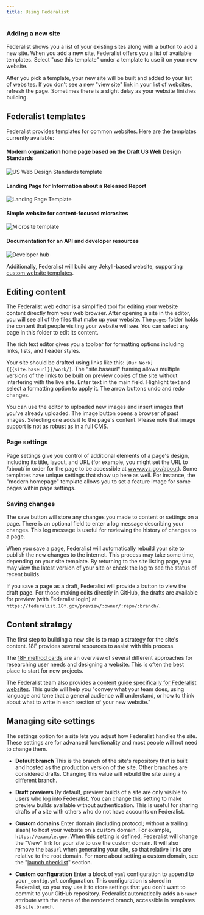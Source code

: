 ```yaml
---
title: Using Federalist
---
```


### Adding a new site

Federalist shows you a list of your existing sites along with a button to add a new site. When you add a new site, Federalist offers you a list of available templates. Select "use this template" under a template to use it on your new website.

After you pick a template, your new site will be built and added to your list of websites. If you don't see a new "view site" link in your list of websites, refresh the page. Sometimes there is a slight delay as your website finishes building.

## Federalist templates

Federalist provides templates for common websites. Here are the templates currently available:

#### Modern organization home page based on the Draft US Web Design Standards
![US Web Design Standards template](https://federalist.18f.gov/images/team.thumb.png)

#### Landing Page for Information about a Released Report
![Landing Page Template](https://federalist.18f.gov/images/landing.thumb.png)

#### Simple website for content-focused microsites
![Microsite template](https://federalist.18f.gov/images/microsite.thumb.png)

#### Documentation for an API and developer resources
![Developer hub](https://federalist.18f.gov/images/developer.thumb.png)

Additionally, Federalist will build any Jekyll-based website, supporting [custom website templates]({{site.baseurl}}/pages/custom-templates/).

## Editing content

The Federalist web editor is a simplified tool for editing your website content directly from your web browser. After opening a site in the editor, you will see all of the files that make up your website. The `pages` folder holds the content that people visiting your website will see. You can select any page in this folder to edit its content.

The rich text editor gives you a toolbar for formatting options including links, lists, and header styles.

Your site should be drafted using links like this: `[Our Work]({{site.baseurl}}/work/)`. The "site.baseurl" framing allows multiple versions of the links to be built on preview copies of the site without interfering with the live site.  Enter text in the main field. Highlight text and select a formatting option to apply it. The arrow buttons undo and redo changes. 

You can use the editor to uploaded new images and insert images that you've already uploaded. The image button opens a browser of past images. Selecting one adds it to the page's content. Please note that image support is not as robust as in a full CMS.


### Page settings

Page settings give you control of additional elements of a page's design, including its title, layout, and URL (for example, you might set the URL to /about/ in order for the page to be accessible at www.xyz.gov/about). Some templates have unique settings that show up here as well. For instance, the "modern homepage" template allows you to set a feature image for some pages within page settings.


### Saving changes

The save button will store any changes you made to content or settings on a page. There is an optional field to enter a log message describing your changes. This log message is useful for reviewing the history of changes to a page.

When you save a page, Federalist will automatically rebuild your site to publish the new changes to the internet. This process may take some time, depending on your site template. By returning to the site listing page, you may view the latest version of your site or check the log to see the status of recent builds.

If you save a page as a draft, Federalist will provide a button to view the draft page. For those making edits directly in GitHub, the drafts are available for preview (with Federalist login) at `https://federalist.18f.gov/preview/:owner/:repo/:branch/`.

## Content strategy

The first step to building a new site is to map a strategy for the site's content. 18F provides several resources to assist with this process.

The [18F method cards](https://methods.18f.gov/) are an overview of several different approaches for researching user needs and designing a website. This is often the best place to start for new projects.

The Federalist team also provides a [content guide specifically for Federalist websites]({{site.baseurl}}/pages/content-guide/). This guide will help you "convey what your team does, using language and tone that a general audience will understand, or how to think about what to write in each section of your new website."


## Managing site settings

The settings option for a site lets you adjust how Federalist handles the site. These settings are for advanced functionality and most people will not need to change them.

- **Default branch** This is the branch of the site's repository that is built and hosted as the production version of the site. Other branches are considered drafts. Changing this value will rebuild the site using a different branch.

- **Draft previews** By default, preview builds of a site are only visible to users who log into Federalist. You can change this setting to make preview builds available without authentication. This is useful for sharing drafts of a site with others who do not have accounts on Federalist.

- **Custom domains** Enter domain (including protocol; without a trailing slash) to host your website on a custom domain. For example, `https://example.gov`. When this setting is defined, Federalist will change the "View" link for your site to use the custom domain. It will also remove the `basurl` when generating your site, so that relative links are relative to the root domain. For more about setting a custom domain, see the "[launch checklist]({{site.baseurl}}/pages/using-federalist/launch-checklist)" section.

- **Custom configuration** Enter a block of `yaml` configuration to append to your `_config.yml` configuration. This configuration is stored in Federalist, so you may use it to store settings that you don't want to commit to your GitHub repository. Federalist automatically adds a `branch` attribute with the name of the rendered branch, accessible in templates as `site.branch`.
